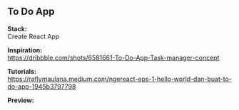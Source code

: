## To Do App  

**Stack:**  
Create React App  
 
 **Inspiration:**  
 https://dribbble.com/shots/6581661-To-Do-App-Task-manager-concept  
   
 
 **Tutorials:**  
 https://raflymaulana.medium.com/ngereact-eps-1-hello-world-dan-buat-to-do-app-1945b3797798  
   
 **Preview:**  
 
